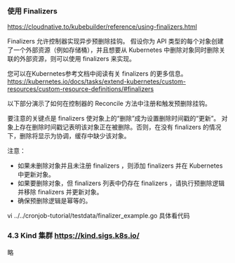 

### 使用 Finalizers

https://cloudnative.to/kubebuilder/reference/using-finalizers.html

Finalizers 允许控制器实现异步预删除挂钩。
假设你为 API 类型的每个对象创建了一个外部资源（例如存储桶），并且想要从 Kubernetes 中删除对象同时删除关联的外部资源，则可以使用 finalizers 来实现。

您可以在Kubernetes参考文档中阅读有关 finalizers 的更多信息。
https://kubernetes.io/docs/tasks/extend-kubernetes/custom-resources/custom-resource-definitions/#finalizers

以下部分演示了如何在控制器的 Reconcile 方法中注册和触发预删除挂钩。

要注意的关键点是 finalizers 使对象上的“删除”成为设置删除时间戳的“更新”。
对象上存在删除时间戳记表明该对象正在被删除。否则，在没有 finalizers 的情况下，删除将显示为协调，缓存中缺少该对象。

注意：
- 如果未删除对象并且未注册 finalizers ，则添加 finalizers 并在 Kubernetes 中更新对象。
- 如果要删除对象，但 finalizers 列表中仍存在 finalizers ，请执行预删除逻辑并移除 finalizers 并更新对象。
- 确保预删除逻辑是幂等的。

 vi  ../../cronjob-tutorial/testdata/finalizer_example.go
具体看代码



### 4.3 Kind 集群 https://kind.sigs.k8s.io/
略












